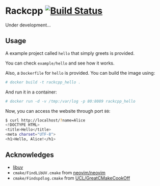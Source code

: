 # Rackcpp [![Build Status](https://travis-ci.org/sticnarf/rackcpp.svg?branch=master)](https://travis-ci.org/sticnarf/rackcpp)

Under development...

## Usage

A example project called `hello` that simply greets is provided.

You can check `example/hello` and see how it works.

Also, a `Dockerfile` for `hello` is provided. You can build the image using: 

```bash
# docker build -t rackcpp_hello .
```

And run it in a container:

```bash
# docker run -d -v /tmp:/var/log -p 80:8089 rackcpp_hello
```

Now, you can access the website through port `80`:

```bash
$ curl http://localhost/?name=Alice
<!DOCTYPE HTML>
<title>Hello</title>
<meta charset="UTF-8">
<h1>Hello, Alice!</h1>
```

## Acknowledges

* [libuv](https://github.com/libuv/libuv)
* `cmake/FindLibUV.cmake` from [neovim/neovim](https://github.com/neovim/neovim/blob/53b38251bb0bfdb1d002b09001417e708d85e422/cmake/FindLibUV.cmake)
* `cmake/Findspdlog.cmake` from [UCL/GreatCMakeCookOff](https://github.com/UCL/GreatCMakeCookOff/blob/4be3c59d2ea42d5f094c481d75e4944f6bf8c127/modules/Findspdlog.cmake)
